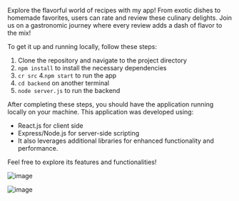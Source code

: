 
Explore the flavorful world of recipes with my app! From exotic dishes to homemade favorites, users can rate and review these culinary delights. 
Join us on a gastronomic journey where every review adds a dash of flavor to the mix! 

To get it up and running locally, follow these steps:

1. Clone the repository and navigate to the project directory
2. `npm install` to install the necessary dependencies
3. `cr src`
4.`npm start` to run the app
5. `cd backend` on another terminal
6. `node server.js` to run the backend

After completing these steps, you should have the application running locally on your machine.
This application was developed using:
- React.js for client side
- Express/Node.js for server-side scripting
- It also leverages additional libraries for enhanced functionality and performance.

Feel free to explore its features and functionalities!

![image](https://github.com/Michgotj/TasteAndGrade/assets/142809781/cd722ea7-b6e5-4b5f-8ddb-76ab3ab66986)

![image](https://github.com/Michgotj/TasteAndGrade/assets/142809781/91b53258-4601-4392-969f-871c305c66f5)
